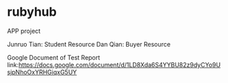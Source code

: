 # rubyhub
APP project

Junruo Tian: Student Resource
Dan Qian: Buyer Resource

Google Document of Test Report link:https://docs.google.com/document/d/1LD8Xda6S4YYBU82z9dyCYo9UsjpNhoOxYRHGiqxG5UY

